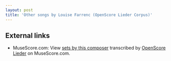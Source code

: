 ```yaml
---
layout: post
title: 'Other songs by Louise Farrenc (OpenScore Lieder Corpus)'
---
```


## External links

- MuseScore.com: View [sets by this composer] transcribed by [OpenScore Lieder] on MuseScore.com.

[sets by this composer]: https://musescore.com/openscore-lieder-corpus/sets/5106921
[OpenScore Lieder]: https://musescore.com/openscore-lieder-corpus

